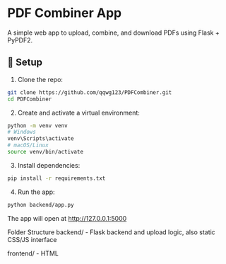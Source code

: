 # PDF Combiner App

A simple web app to upload, combine, and download PDFs using Flask + PyPDF2.

## 🔧 Setup

1. Clone the repo:
```bash
git clone https://github.com/qqwg123/PDFCombiner.git
cd PDFCombiner
```
2. Create and activate a virtual environment:

```bash
python -m venv venv
# Windows
venv\Scripts\activate
# macOS/Linux
source venv/bin/activate
```

3. Install dependencies:
```bash
pip install -r requirements.txt
```

4. Run the app:
```bash
python backend/app.py
```

The app will open at http://127.0.0.1:5000

Folder Structure
backend/ - Flask backend and upload logic, also static CSS/JS interface

frontend/ - HTML